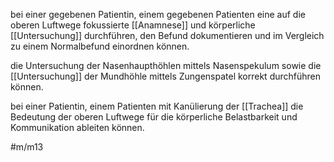 ---
---


bei einer gegebenen Patientin, einem gegebenen Patienten eine auf die oberen Luftwege fokussierte [[Anamnese]] und körperliche [[Untersuchung]] durchführen, den Befund dokumentieren und im Vergleich zu einem Normalbefund einordnen können. 

die Untersuchung der Nasenhaupthöhlen mittels Nasenspekulum sowie die [[Untersuchung]] der Mundhöhle mittels Zungenspatel korrekt durchführen können.

bei einer Patientin, einem Patienten mit Kanülierung der [[Trachea]] die Bedeutung der oberen Luftwege für die körperliche Belastbarkeit und Kommunikation ableiten können. 

#m/m13